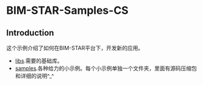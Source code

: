 # BIM-STAR-Samples-CS

## Introduction

这个示例介绍了如何在BIM-STAR平台下，开发新的应用。

* [libs](https://github.com/bstar5/BSTAR-Samples-New/tree/master/libs).需要的基础库。
* [samples](https://github.com/bstar5/BSTAR-Samples-New/tree/master/samples).各种给力的小示例。每个小示例单独一个文件夹，里面有源码压缩包和详细的说明^_^

